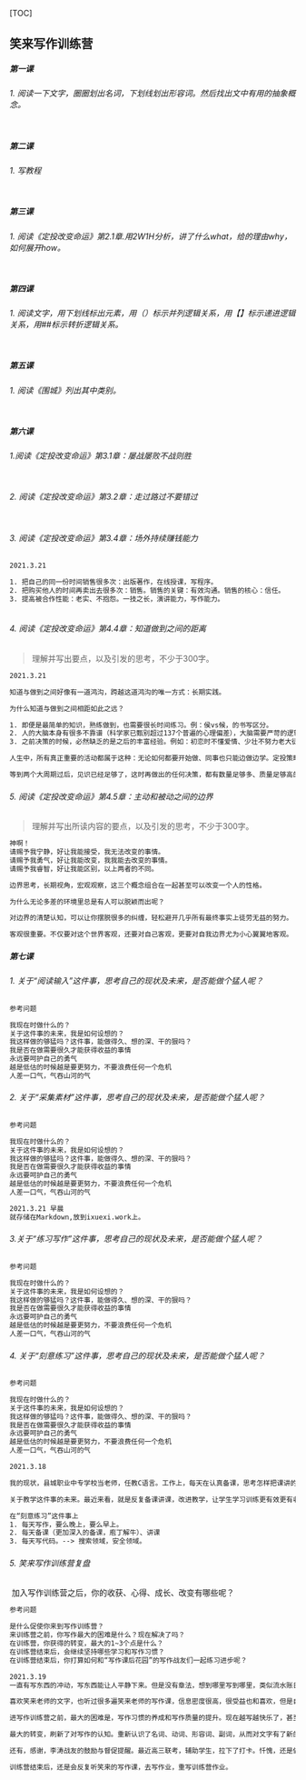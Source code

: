 [TOC]

## 笑来写作训练营

##### 第一课

###### 1. 阅读一下文字，圈圈划出名词，下划线划出形容词。然后找出文中有用的抽象概念。

```tex

```



##### 第二课

###### 1. 写教程

```tex

```



##### 第三课

###### 1. 阅读《定投改变命运》第2.1章.用2W1H分析，讲了什么what，给的理由why，如何展开how。

```tex

```

##### 第四课

###### 1. 阅读文字，用下划线标出元素，用（）标示并列逻辑关系，用【】标示递进逻辑关系，用##标示转折逻辑关系。

```tex

```



##### 第五课

###### 1. 阅读《围城》列出其中类别。

```tex

```



##### 第六课

###### 1.阅读《定投改变命运》第3.1章：屡战屡败不战则胜

```tex

```



###### 2. 阅读《定投改变命运》第3.2章：走过路过不要错过

```tex

```



###### 3. 阅读《定投改变命运》第3.4章：场外持续赚钱能力

 ```tex
2021.3.21

1. 把自己的同一份时间销售很多次：出版著作，在线授课，写程序。
2. 把购买他人的时间再卖出去很多次：销售。销售的关键：有效沟通。销售的核心：信任。
3. 提高被合作性能：老实、不抱怨。一技之长，演讲能力，写作能力。



 ```



###### 4. 阅读《定投改变命运》第4.4章：知道做到之间的距离

> 理解并写出要点，以及引发的思考，不少于300字。

```tex
2021.3.21

知道与做到之间好像有一道鸿沟，跨越这道鸿沟的唯一方式：长期实践。

为什么知道与做到之间相距如此之远？

1. 即便是最简单的知识，熟练做到，也需要很长时间练习。例：侯vs候，的书写区分。
2. 人的大脑本身有很多不靠谱（科学家已甄别超过137个普遍的心理偏差），大脑需要严苛的逻辑训练，而且需要训练很多很多很多年。
3. 之前决策的时候，必然缺乏的是之后的丰富经验。例如：初恋时不懂爱情、少壮不努力老大徒伤悲、缺乏见多识广的独立思考、坐井观天的独立思考。

人生中，所有真正重要的活动都属于这种：无论如何都要开始做、同事也只能边做边学。定投策略的一个隐秘好处就是：它为采用者提供了一个很长的时间去学习、观察、实践、以及修正——至少两个大周期的时间，足够任何人走完知道与做到之间那长长的距离。

等到两个大周期过后，见识已经足够了，这时再做出的任何决策，都有数量足够多、质量足够高的决策依据，无悔。在这个过程中只需做两件事：持续增强场外赚钱能力；反复接收投资教育。耐心走完从知道到做到之间的距离。

```

###### 5. 阅读《定投改变命运》第4.5章：主动和被动之间的边界

> 理解并写出所读内容的要点，以及引发的思考，不少于300字。

```tex
神啊！
请赐予我宁静，好让我能接受，我无法改变的事情。
请赐予我勇气，好让我能改变，我我能去改变的事情。
请赐予我睿智，好让我能区别，以上两者的不同。

边界思考，长期视角，宏观观察，这三个概念组合在一起甚至可以改变一个人的性格。

为什么无论多差的环境里总是有人可以脱颖而出呢？

对边界的清楚认知，可以让你摆脱很多的纠缠，轻松避开几乎所有最终事实上徒劳无益的努力。

客观很重要。不仅要对这个世界客观，还要对自己客观，更要对自我边界尤为小心翼翼地客观。

```

##### 第七课

###### 1. 关于“阅读输入”这件事，思考自己的现状及未来，是否能做个猛人呢？

```tex
参考问题

我现在时做什么的？
关于这件事的未来，我是如何设想的？
我这样做的够猛吗？这件事，能做得久、想的深、干的狠吗？
我是否在做需要很久才能获得收益的事情
永远要呵护自己的勇气
越是低估的时候越是要更努力，不要浪费任何一个危机
人差一口气，气吞山河的气
```

###### 2. 关于“采集素材”这件事，思考自己的现状及未来，是否能做个猛人呢？

```tex
参考问题

我现在时做什么的？
关于这件事的未来，我是如何设想的？
我这样做的够猛吗？这件事，能做得久、想的深、干的狠吗？
我是否在做需要很久才能获得收益的事情
永远要呵护自己的勇气
越是低估的时候越是要更努力，不要浪费任何一个危机
人差一口气，气吞山河的气

2021.3.21 早晨
就存储在Markdown,放到ixuexi.work上。
```

###### 3.关于“练习写作”这件事，思考自己的现状及未来，是否能做个猛人呢？

```tex
参考问题

我现在时做什么的？
关于这件事的未来，我是如何设想的？
我这样做的够猛吗？这件事，能做得久、想的深、干的狠吗？
我是否在做需要很久才能获得收益的事情
永远要呵护自己的勇气
越是低估的时候越是要更努力，不要浪费任何一个危机
人差一口气，气吞山河的气
```

###### 4. 关于“刻意练习”这件事，思考自己的现状及未来，是否能做个猛人呢？

```tex
参考问题

我现在时做什么的？
关于这件事的未来，我是如何设想的？
我这样做的够猛吗？这件事，能做得久、想的深、干的狠吗？
我是否在做需要很久才能获得收益的事情
永远要呵护自己的勇气
越是低估的时候越是要更努力，不要浪费任何一个危机
人差一口气，气吞山河的气
```

```tex
2021.3.18

我的现状，县城职业中专学校当老师，任教C语言。工作上，每天在认真备课，思考怎样把课讲的更好，怎么组织训练能更有效。同时，在办公室做一些服务性工作，和更多人协作。生活上，保持阅读（每天阅读约1小事，争取每天3小时），保持运动（几乎每天步行上下班），偶尔和同时出去吃个饭，户外玩一次。

关于教学这件事的未来。最近来看，就是反复备课讲课，改进教学，让学生学习训练更有效更有收获。未来，我想进入大城市的教育行业，或互联网行业，做程序员或者做教师。

在“刻意练习”这件事上
1. 每天写作，要么晚上，要么早上。
2. 每天备课（更加深入的备课，庖丁解牛）、讲课
3. 每天写代码。--> 搜索领域，安全领域。

```

###### 5. 笑来写作训练营复盘

​	加入写作训练营之后，你的收获、心得、成长、改变有哪些呢？

```tex
参考问题

是什么促使你来到写作训练营？
来训练营之前，你写作最大的困难是什么？现在解决了吗？
在训练营，你获得的转变，最大的1~3个点是什么？
在训练营结束后，会继续坚持哪些学习和写作习惯？
在训练营结束后，你打算如何和“写作课后花园”的写作战友们一起练习进步呢？
```

```tex
2021.3.19
一直有写东西的冲动，写东西能让人平静下来。但是没有章法，想到哪里写到哪里，类似流水账日记，自己对此很不满意。

喜欢笑来老师的文字，也听过很多遍笑来老师的写作课，信息密度很高，很受益也和喜欢，但是自己训练总是断断续续。有教练带一带就很不一样了，所以，报名参加了训练营。

进写作训练营之前，最大的困难是，写作习惯的养成和写作质量的提升。现在越写越快乐了，甚至不写会有些不舒服。非常感谢笑来老师的真诚分享，写作课真的实在太好太好了。感觉脑子升级，人也更加充实、快乐和幸福了。

最大的转变，刷新了对写作的认知。重新认识了名词、动词、形容词、副词，从而对文字有了新的感知。开始重视自己的渠道建设，朋友圈、视频号。对写什么有了自己的思考和选择，并开始写教程，写读书笔记，写随笔。意识到了逻辑的重要性，意识到了自己大脑是多么不靠谱，越来越重视逻辑的修炼。开始搜集素材了。对输入，处理，输出有了新的认知。还有，育儿，做个猛人等等。有太多太多收获了，还会听很多很多很多遍。

还有，感谢，李涛战友的鼓励与督促提醒。最近高三联考，辅助学生，拉下了打卡。忏愧，还是做的不够猛。正在补卡每一次作业。

训练营结束后，还是会反复听笑来的写作课，去写作业，重写训练营作业。
```


